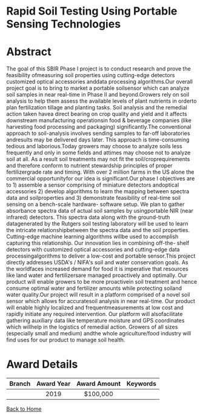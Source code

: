 
Rapid Soil Testing Using Portable Sensing Technologies
======================================================

# Abstract


The goal of this SBIR Phase I project is to conduct research and prove the feasibility ofmeasuring soil properties using cutting-edge detectors customized optical accessories anddata processing algorithms.Our overall project goal is to bring to market a portable soilsensor which can analyze soil samples in near real-time in Phase II and beyond.Growers rely on soil analysis to help them assess the available levels of plant nutrients in orderto plan fertilization tillage and planting tasks. Soil analysis and the remedial action taken havea direct bearing on crop quality and yield and it affects downstream manufacturing operationsin food & beverage companies (like harvesting food processing and packaging) significantly.The conventional approach to soil-analysis involves sending samples to far-off laboratories andresults may be delivered days later. This approach is time-consuming tedious and laborious.Today growers may choose to analyze soils less frequently and only in some fields and attimes may choose not to analyze soil at all. As a result soil treatments may not fit the soil/croprequirements and therefore conform to nutrient stewardship principles of proper fertilizergrade rate and timing. With over 2 million farms in the US alone the commercial opportunityfor our idea is significant.Our phase I objectives are to 1) assemble a sensor comprising of miniature detectors andoptical accessories 2) develop algorithms to learn the mapping between spectra data and soilproperties and 3) demonstrate feasibility of real-time soil sensing on a bench-scale hardware-
software setup. We plan to gather absorbance spectra data of actual soil samples by usingportable NIR (near infrared) detectors. This spectra data along with the ground-truth datagenerated by the Rutgers soil testing laboratory will be used to learn the intricate relationshipbetween the spectra data and the soil properties. Cutting-edge machine learning algorithms willbe used to accomplish capturing this relationship. Our innovation lies in combining off-the-
shelf detectors with customized optical accessories and cutting-edge data processingalgorithms to deliver a low-cost and portable sensor.This project directly addresses USDA's / NIFA's soil and water conservation goals. As the worldfaces increased demand for food it is imperative that resources like land water and fertilizersare managed proactively and optimally. Our product will enable growers to be more proactivein soil treatment and hence consume optimal water and fertilizer amounts while protecting soiland water quality.Our project will result in a platform comprised of a novel soil sensor which allows for accuratesoil analysis in near real-time. Our product will enable highly localized and frequentmeasurements at low cost and rapidly initiate any required intervention. Our platform will alsofacilitate gathering auxiliary data like temperature moisture and GPS coordinates which willhelp in the logistics of remedial action. Growers of all sizes (especially small and medium) andthe whole agriculture/food industry will find uses for our product to manage soil health.  

# Award Details

|Branch|Award Year|Award Amount|Keywords|
| :---: | :---: | :---: | :---: |
||2019|$100,000||
  
  


[Back to Home](https://github.com/chrischow/dod_sbir_awards/JT/#640)